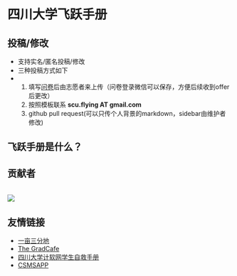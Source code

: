 # 四川大学飞跃手册

## 投稿/修改

- 支持实名/匿名投稿/修改
- 三种投稿方式如下
- 1. 填写[问卷](https://www.wenjuan.com/s/UZBZJv61O3B/#)后由志愿者来上传（问卷登录微信可以保存，方便后续收到offer后更改）
  2. 按照模板联系 **scu.flying AT gmail.com**
  3. github pull request(可以只传个人背景的markdown，sidebar由维护者修改)

## 飞跃手册是什么？



## 贡献者

<a href="https://github.com/scu-flying/SCUflying/graphs/contributors">
  <br><img src="https://contributors-img.web.app/image?repo=scu-flying/SCUflying" />
</a>

## 友情链接

* [一亩三分地](http://www.1point3acres.com/)
* [The GradCafe](https://www.thegradcafe.com/)
* [四川大学计软网学生自救手册](https://scu-cs-runner.github.io/SurviveSCUManual/)
* [CSMSAPP](https://csmsapp.org/)

